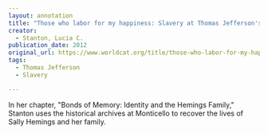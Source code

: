```yaml
---
layout: annotation
title: "Those who labor for my happiness: Slavery at Thomas Jefferson's Monticello"
creator:
  - Stanton, Lucia C.
publication_date: 2012
original_url: https://www.worldcat.org/title/those-who-labor-for-my-happiness-slavery-at-thomas-jeffersons-monticello/oclc/752471539
tags:
  - Thomas Jefferson
  - Slavery

---
```

In her chapter, "Bonds of Memory: Identity and the Hemings Family," Stanton uses the historical archives at Monticello to recover the lives of Sally Hemings and her family.  
